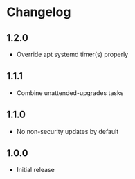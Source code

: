 Changelog
=========

1.2.0
-----
* Override apt systemd timer(s) properly

1.1.1
-----
* Combine unattended-upgrades tasks

1.1.0
-----
* No non-security updates by default

1.0.0
-----
* Initial release
